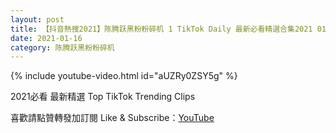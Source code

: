 ```yaml
---
layout: post
title: 【抖音熱搜2021】陈腾跃黑粉粉碎机 1 TikTok Daily 最新必看精選合集2021 01 16
date: 2021-01-16
category: 陈腾跃黑粉粉碎机
---
```


{% include youtube-video.html id="aUZRy0ZSY5g" %}

2021必看 最新精選 Top TikTok Trending Clips

喜歡請點贊轉發加訂閱 Like & Subscribe：[YouTube](https://www.youtube.com/channel/UCAoR7VcanIPd04uEq_GIylA/videos)

